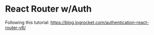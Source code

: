 # React Router w/Auth

Following this tutorial: https://blog.logrocket.com/authentication-react-router-v6/
